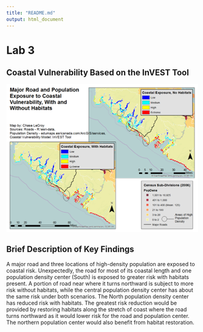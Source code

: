 ```yaml
---
title: "README.md"
output: html_document
---
```


# Lab 3

## Coastal Vulnerability Based on the InVEST Tool

![](wk3map.png)

## Brief Description of Key Findings

  A major road and three locations of high-density population are exposed to coastal risk. Unexpectedly, the road for most of its coastal length and one population density center (South) is exposed to greater risk with habitats present. A portion of road near where it turns northward is subject to more risk without habitats, while the central population density center has about the same risk under both scenarios. The North population density center has reduced risk with habitats. The greatest risk reduction would be provided by restoring habitats along the stretch of coast where the road turns northward as it would lower risk for the road and population center. The northern population center would also benefit from habitat restoration.



